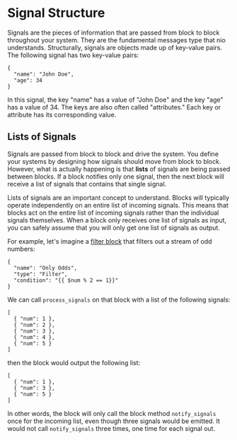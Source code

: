 # Signal Structure

Signals are the pieces of information that are passed from block to block throughout your system. They are the fundamental messages type that nio understands. Structurally, signals are objects made up of key-value pairs. The following signal has two key-value pairs:
```
{
  "name": "John Doe",
  "age": 34
}
```

In this signal, the key "name" has a value of "John Doe" and the key "age" has a value of 34. The keys are also often called "attributes." Each key or attribute has its corresponding value.

## Lists of Signals

Signals are passed from block to block and drive the system. You define your systems by designing how signals should move from block to block. However, what is actually happening is that **lists** of signals are being passed between blocks. If a block notifies only one signal, then the next block will receive a list of signals that contains that single signal.

Lists of signals are an important concept to understand. Blocks will typically operate independently on an entire list of incoming signals. This means that blocks act on the entire list of incoming signals rather than the individual signals themselves. When a block only receives one list of signals as input, you can safely assume that you will only get one list of signals as output.

For example, let's imagine a [filter block](https://blocks.n.io/Filter) that filters out a stream of odd numbers:

```
{
  "name": "Only Odds",
  "type": "Filter",
  "condition": "{{ $num % 2 == 1}}"
}
```

We can call `process_signals` on that block with a list of the following signals:
```
[
  { "num": 1 },
  { "num": 2 },
  { "num": 3 },
  { "num": 4 },
  { "num": 5 }
]
```

then the block would output the following list:

```
[
  { "num": 1 },
  { "num": 3 },
  { "num": 5 }
]
```

In other words, the block will only call the block method `notify_signals` once for the incoming list, even though three signals would be emitted. It would not call `notify_signals` three times, one time for each signal out.
